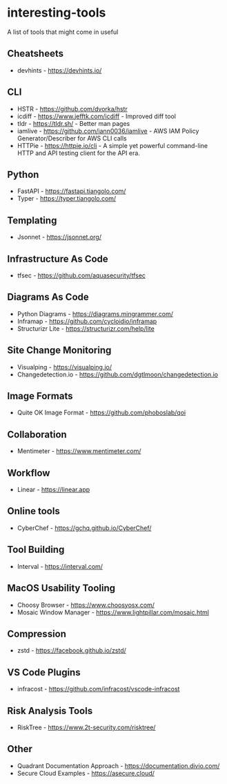 # interesting-tools
A list of tools that might come in useful

## Cheatsheets
- devhints - https://devhints.io/

## CLI

- HSTR - https://github.com/dvorka/hstr
- icdiff - https://www.jefftk.com/icdiff - Improved diff tool
- tldr - https://tldr.sh/ - Better man pages
- iamlive - https://github.com/iann0036/iamlive - AWS IAM Policy Generator/Describer for AWS CLI calls
- HTTPie - https://httpie.io/cli - A simple yet powerful command-line HTTP and API testing client for the API era.

## Python
- FastAPI - https://fastapi.tiangolo.com/
- Typer - https://typer.tiangolo.com/

## Templating
- Jsonnet - https://jsonnet.org/

## Infrastructure As Code
- tfsec - https://github.com/aquasecurity/tfsec

## Diagrams As Code
- Python Diagrams - https://diagrams.mingrammer.com/
- Inframap - https://github.com/cycloidio/inframap
- Structurizr Lite - https://structurizr.com/help/lite

## Site Change Monitoring
- Visualping - https://visualping.io/
- Changedetection.io - https://github.com/dgtlmoon/changedetection.io

## Image Formats

- Quite OK Image Format - https://github.com/phoboslab/qoi

## Collaboration
- Mentimeter - https://www.mentimeter.com/

## Workflow

- Linear - https://linear.app

## Online tools

- CyberChef - https://gchq.github.io/CyberChef/

## Tool Building
- Interval - https://interval.com/

## MacOS Usability Tooling
- Choosy Browser - https://www.choosyosx.com/
- Mosaic Window Manager - https://www.lightpillar.com/mosaic.html

## Compression
- zstd - https://facebook.github.io/zstd/

## VS Code Plugins
- infracost - https://github.com/infracost/vscode-infracost

## Risk Analysis Tools
- RiskTree - https://www.2t-security.com/risktree/

## Other
- Quadrant Documentation Approach - https://documentation.divio.com/
- Secure Cloud Examples - https://asecure.cloud/
